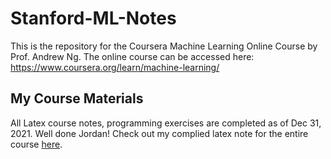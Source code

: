 # Stanford-ML-Notes

This is the repository for the Coursera Machine Learning Online Course by Prof. Andrew Ng.
The online course can be accessed here: <https://www.coursera.org/learn/machine-learning/>

## My Course Materials
 
All Latex course notes, programming exercises are completed as of Dec 31, 2021. Well done Jordan!
Check out my complied latex note for the entire course [here](Notebook/Master.pdf).
